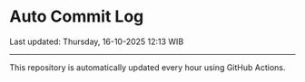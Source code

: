 # Auto Commit Log

Last updated: Thursday, 16-10-2025 12:13 WIB

---

This repository is automatically updated every hour using GitHub Actions.
